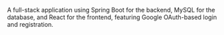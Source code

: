 A full-stack application using Spring Boot for the backend, MySQL for the database, and React for the frontend, featuring Google OAuth-based login and registration.
